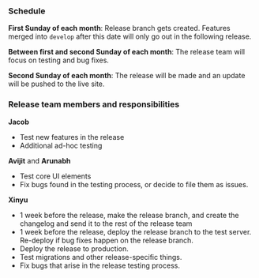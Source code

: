 ### Schedule
**First Sunday of each month**: Release branch gets created. Features merged into `develop` after this date will only go out in the following release.

**Between first and second Sunday of each month**: The release team will focus on testing and bug fixes.

**Second Sunday of each month**: The release will be made and an update will be pushed to the live site.

### Release team members and responsibilities
**Jacob**
- Test new features in the release
- Additional ad-hoc testing

**Avijit** and **Arunabh**
- Test core UI elements
- Fix bugs found in the testing process, or decide to file them as issues.

**Xinyu**
- 1 week before the release, make the release branch, and create the changelog and send it to the rest of the release team
- 1 week before the release, deploy the release branch to the test server. Re-deploy if bug fixes happen on the release branch.
- Deploy the release to production.
- Test migrations and other release-specific things.
- Fix bugs that arise in the release testing process. 
